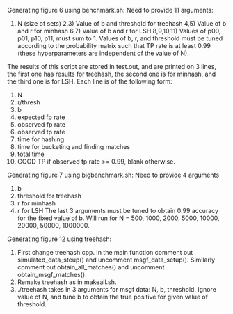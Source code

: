 Generating figure 6 using benchmark.sh: Need to provide 11 arguments:
1) N (size of sets)
2,3) Value of b and threshold for treehash
4,5) Value of b and r for minhash
6,7) Value of b and r for LSH
8,9,10,11) Values of p00, p01, p10, p11, must sum to 1.
Values of b, r, and threshold must be tuned according to the probability 
matrix such that TP rate is at least 0.99 (these hyperparameters are
independent of the value of N).

The results of this script are stored in test.out, and are printed on 3 lines,
the first one has results for treehash, the second one is for minhash, and the
third one is for LSH. Each line is of the following form:
1) N 
2) r/thresh
3) b 
4) expected fp rate 
5) observed fp rate 
6) observed tp rate 
7) time for hashing 
8) time for bucketing and finding matches
9) total time
10) GOOD TP if observed tp rate >= 0.99, blank otherwise.


Generating figure 7 using bigbenchmark.sh: Need to provide 4 arguments
1) b
2) threshold for treehash
3) r for minhash
4) r for LSH
The last 3 arguments must be tuned to obtain 0.99 accuracy for the fixed value
of b. Will run for N = 500, 1000, 2000, 5000, 10000, 20000, 50000, 1000000.


Generating figure 12 using treehash:
1) First change treehash.cpp. In the main function comment out 
simulated_data_steup() and uncomment msgf_data_setup(). Similarly comment out 
obtain_all_matches() and uncomment obtain_msgf_matches(). 
2) Remake treehash as in makeall.sh.
3) ./treehash takes in 3 arguments for msgf data: N, b, threshold. Ignore value
of N, and tune b to obtain the true positive for given value of threshold.

